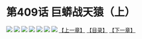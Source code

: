 # 第409话 巨蟒战天猿（上）
![](https://mhpic.xiaomingtaiji.net/comic/D/斗破苍穹拆分版/409话/1.jpg-zymk.middle.webp)
![](https://mhpic.xiaomingtaiji.net/comic/D/斗破苍穹拆分版/409话/2.jpg-zymk.middle.webp)
![](https://mhpic.xiaomingtaiji.net/comic/D/斗破苍穹拆分版/409话/3.jpg-zymk.middle.webp)
![](https://mhpic.xiaomingtaiji.net/comic/D/斗破苍穹拆分版/409话/4.jpg-zymk.middle.webp)
![](https://mhpic.xiaomingtaiji.net/comic/D/斗破苍穹拆分版/409话/5.jpg-zymk.middle.webp)
![](https://mhpic.xiaomingtaiji.net/comic/D/斗破苍穹拆分版/409话/6.jpg-zymk.middle.webp)
![](https://mhpic.xiaomingtaiji.net/comic/D/斗破苍穹拆分版/409话/7.jpg-zymk.middle.webp)
[【上一章】](./408.md)
[【目录】](./READMD.md)
[【下一章】](./410.md)
